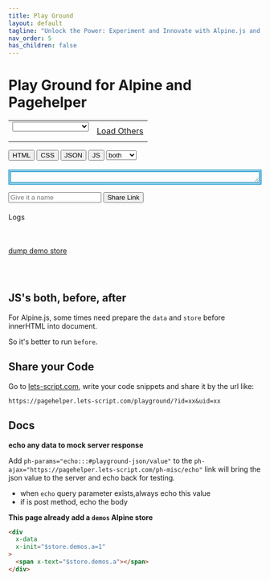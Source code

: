 ```yaml
---
title: Play Ground
layout: default
tagline: "Unlock the Power: Experiment and Innovate with Alpine.js and PageHelper – Your Playground for Interactive Frontend Development!"
nav_order: 5
has_children: false
---
```


# Play Ground for Alpine and Pagehelper

<div x-data="{...demos(), loading: false, cmheight: '200px', showLoadAll: false}"
  x-on:cmcontainerchanged.window.debounce.500ms="updateCmSizes($event.target.id, $event.detail.height)">
<table>
<tr>
<td>
<form class="ph">
<select
  x-model="$store.demos.currentItem.id"
  x-bind="initdemo"
  x-on:change="
    $store.demos.setCurrentItem($el.value);
    loading='Please select a Demo';
    $nextTick(() => $dispatch('demo-change', {}))"
  name="demo">
  <option value='' disabled x-text="loading ? 'Loading...' : 'Please select a Demo'">
  Please select a Demo
  </option>
  <template x-for="item in $store.demos.all">
    <option x-bind:value="item.id + ''" x-text="`${item.name}(${item.id})`">hello</option>
  </template>
</select>
</form>
</td>
<td>
<a x-bind="loadalldemos" href="#" x-show="showLoadAll" x-text="loading ? 'Loading...' : 'Load Others' ">Load Others</a>
</td>
</tr>
</table>

<div x-data="{
  activetab: $persist('html'), 
  styles: {color: ''}
  }">
<div>
<button
  type="button"
  x-bind:disabled="activetab === 'html'"
  x-on:click="activetab = 'html'"
  class="btn btn-sm" >
HTML
</button>
<button
  type="button"
  x-bind:disabled="activetab === 'css'"
  x-on:click="activetab = 'css'"
  class="btn btn-sm" >
CSS
</button>
<button
  type="button"
  x-bind:disabled="activetab === 'json'"
  x-on:click="activetab = 'json'"
  class="btn btn-sm" >
<span x-bind:style="styles">JSON</span>
</button>
<button
  type="button"
  x-bind:disabled="activetab === 'js'"
  x-on:click="activetab = 'js'"
  class="btn btn-sm" >
JS
</button>
<select x-bind:disabled="activetab !== 'js'" x-model="runjsAt">
<option value="both">both</option>
<option value="before">before</option>
<option value="after">after</option>
</select>
</div>
<div class="cm-editor-wrap"
 id="html-cm-wrap"
 x-show="activetab === 'html'">
  <input
    type="hidden"
    name="html"
    id="playground-html"
    x-on:demo-change.window="
      $el.value=$store.demos.currentItem.html;
      $dispatch('writeback', {value: $store.demos.currentItem.html})"
    x-on:cmwritein.debounce.2000ms="
      if($event.detail.cmid === 'playground-html')
      { 
        $store.demos.currentItem.html = $event.detail.value;
        $dispatch('html-change', {});
      }"
    data-final-try="/devtools/finaltry"
    data-finalc="https://lets-script.com/devtools/ph-playground-completion"
    data-lang="html"
    x-bind:data-height="cmheight"
    x-bind:data-max-height="cmSizes['html-cm-wrap']"
    data-firewritein
    data-resizable
    data-mode="normal"
  />
</div>
<div class="cm-editor-wrap"
  id="js-cm-wrap"
 x-show="activetab === 'js'">
  <input
    type="hidden"
    name="js"
    id="playground-js"
    x-on:demo-change.window="
      $el.value=$store.demos.currentItem.jsvalue;
      $dispatch('writeback', {value: $store.demos.currentItem.jsvalue})"
    x-on:cmwritein.debounce.1000ms="if($event.detail.cmid === 'playground-js'){ 
      $store.demos.currentItem.jsvalue = $event.detail.value;
      $dispatch('js-change', {});
      }"
    data-lang="javascript"
    x-bind:data-height="cmheight"
    x-bind:data-max-height="cmSizes['js-cm-wrap']"
    data-firewritein
    data-resizable
    data-mode="normal"
  />
</div>
<div class="cm-editor-wrap"
 id="css-cm-wrap"
 x-show="activetab === 'css'">
  <input
    type="hidden"
    name="css"
    id="playground-css"
    x-on:demo-change.window="
      $el.value=$store.demos.currentItem.cssvalue;
      $dispatch('writeback', {value: $store.demos.currentItem.cssvalue})"
    x-on:cmwritein.debounce.1000ms="
      if($event.detail.cmid === 'playground-css')
      { 
        $store.demos.currentItem.cssvalue = $event.detail.value;
        $dispatch('css-change', {});
      }"
    data-lang="css"
    x-bind:data-height="cmheight"
    x-bind:data-max-height="cmSizes['css-cm-wrap']"
    data-resizable
    data-firewritein
    data-mode="normal"
  />
</div>
<div class="cm-editor-wrap"
 id="json-cm-wrap"
 x-show="activetab === 'json'">
  <input
    type="hidden"
    name="json"
    id="playground-json"
    x-on:demo-change.window="
      $el.value=$store.demos.currentItem.jsonvalue;
      $dispatch('writeback', {value: $store.demos.currentItem.jsonvalue})"
    x-on:cmwritein.debounce.1000ms="
    if($event.detail.cmid === 'playground-json'){ 
      $store.demos.currentItem.jsonvalue = $event.detail.value;
      try { 
        JSON.parse($event.detail.value || '{}');
        styles.color='';
        $dispatch('json-change', {});
      } catch (error) {
        styles.color='red'};
      };"
    data-lang="json"
    x-bind:data-height="cmheight"
    x-bind:data-max-height="cmSizes['json-cm-wrap']"
    data-firewritein
    data-resizable
    data-mode="normal"
  />
</div>

</div>

<div style="margin-top: 18px;border: thick double #32a1ce;padding:10px;resize:vertical;overflow:auto;"
 id="playground-result" x-bind="setResultInnerHTML">
</div>

<div class="ph" x-data="{btnLabel: 'Share Link', demoname: ''}" style="margin-top: 15px;">
<input type="text" name="demoname" placeholder="Give it a name" x-model="demoname"/>
<button
  type="button"
  class="btn btn-sm"
  x-on:click="
    $store.demos.copyCurrentLink(demoname);
    btnLabel='Copied';
    setTimeout(() => {btnLabel = 'Share Link'}, 2000)">
<span x-text="btnLabel">Share Link</span>
</button>
</div>

<div style="margin-top: 20px;">
<span>Logs</span>
<div id="console">
<pre>
<code x-effect="$store.demos.currentItem.html;$el.innerHTML='';"></code>
</pre>
</div>
</div>

<div style="margin-top: 20px;" x-data="{dumpValue: '', show: false}">
<a href="#" x-on:click.prevent="dumpValue = dumpStore(); show = ! show">dump demo store</a>
<pre>
<code x-text="dumpValue" x-show="show">
</code>
</pre>
</div>
</div>


## JS's both, before, after

For Alpine.js, some times need prepare the `data` and `store` before innerHTML into document.

So it's better to run `before`.

## Share your Code

Go to [lets-script.com](https://lets-script.com), write your code snippets and share it by the url like:

`https://pagehelper.lets-script.com/playground/?id=xx&uid=xx`

## Docs

**echo any data to mock server response**

Add `ph-params="echo:::#playground-json/value"` to the `ph-ajax="https://pagehelper.lets-script.com/ph-misc/echo"` link will bring the json value to the server and echo back for testing.

- when `echo` query parameter exists,always echo this value
- if is post method, echo the body

**This page already add a `demos` Alpine store**

```html
<div
  x-data
  x-init="$store.demos.a=1"
>
  <span x-text="$store.demos.a"></span>
</div>
```
